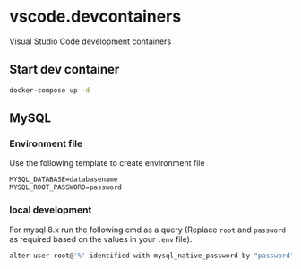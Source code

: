 # vscode.devcontainers

Visual Studio Code development containers

## Start dev container

``` bash
docker-compose up -d
```

## MySQL

### Environment file

Use the following template to create environment file

``` environment
MYSQL_DATABASE=databasename
MYSQL_ROOT_PASSWORD=password
```

### local development

For mysql 8.x run the following cmd as a query (Replace `root` and `password` as required based on the values in your `.env` file).

``` bash
alter user root@'%' identified with mysql_native_password by "password";
```
